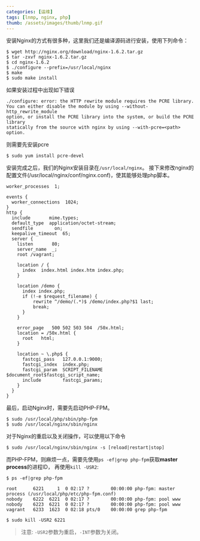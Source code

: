 ```yaml
---
categories: [运维]
tags: [lnmp, nginx, php]
thumb: /assets/images/thumb/lnmp.gif
---
```


安装Nginx的方式有很多种，这里我们还是编译源码进行安装，使用下列命令：

    $ wget http://nginx.org/download/nginx-1.6.2.tar.gz
    $ tar -zxvf nginx-1.6.2.tar.gz
    $ cd nginx-1.6.2
    $ ./configure --prefix=/usr/local/nginx
    $ make
    $ sudo make install


如果安装过程中出现如下错误

    ./configure: error: the HTTP rewrite module requires the PCRE library.
    You can either disable the module by using --without-http_rewrite_module
    option, or install the PCRE library into the system, or build the PCRE library
    statically from the source with nginx by using --with-pcre=<path> option.


则需要先安装pcre

	$ sudo yum install pcre-devel


安装完成之后，我们的Nginx安装目录在`/usr/local/nginx`。
接下来修改nginx的配置文件(/usr/local/nginx/conf/nginx.conf)，使其能够处理php脚本。


    worker_processes  1;

    events {
      worker_connections  1024;
    }
    http {
      include       mime.types;
      default_type  application/octet-stream;
      sendfile        on;
      keepalive_timeout  65;
      server {
        listen       80;
        server_name  _;
        root /vagrant;

        location / {
          index  index.html index.htm index.php;
        }

        location /demo {
          index index.php;
          if (!-e $request_filename) {
              rewrite ^/demo/(.*)$ /demo/index.php?$1 last;
              break;
          }
        }

        error_page   500 502 503 504  /50x.html;
        location = /50x.html {
          root   html;
        }

        location ~ \.php$ {
          fastcgi_pass   127.0.0.1:9000;
          fastcgi_index  index.php;
          fastcgi_param  SCRIPT_FILENAME  $document_root$fastcgi_script_name;
          include        fastcgi_params;
        }
      }
    }



最后，启动Nginx时，需要先启动PHP-FPM。

    $ sudo /usr/local/php/sbin/php-fpm
    $ sudo /usr/local/nginx/sbin/nginx


对于Nginx的重启以及关闭操作，可以使用以下命令

	$ sudo /usr/local/nginx/sbin/nginx -s [reload|restart|stop]


而PHP-FPM，则麻烦一点，需要先使用`ps -ef|grep php-fpm`获取**master process**的进程ID，
再使用`kill -USR2`:

    $ ps -ef|grep php-fpm

    root      6221     1  0 02:17 ?        00:00:00 php-fpm: master process (/usr/local/php/etc/php-fpm.conf)
    nobody    6222  6221  0 02:17 ?        00:00:00 php-fpm: pool www
    nobody    6223  6221  0 02:17 ?        00:00:00 php-fpm: pool www
    vagrant   6233  1623  0 02:18 pts/0    00:00:00 grep php-fpm

    $ sudo kill -USR2 6221


> 注意: `-USR2`参数为重启，`-INT`参数为关闭。
